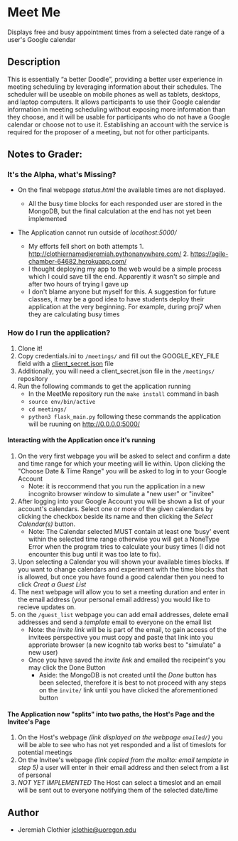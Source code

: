 # Meet Me

Displays free and busy appointment times from a selected date range of a user's Google calendar

## Description
This is essentially “a better Doodle”, providing a better user experience in meeting scheduling by leveraging information about their schedules. The scheduler will be useable on mobile phones as well as tablets, desktops, and laptop computers. It allows participants to use their Google calendar information in meeting scheduling without exposing more information than they choose, and it will be usable for participants who do not have a Google calendar or choose not to use it. Establishing an account with the service is required for the proposer of a meeting, but not for other participants.

## Notes to Grader:
### It's the Alpha, what's Missing?
* On the final webpage *status.html* the available times are not displayed.
  * All the busy time blocks for each responded user are stored in the MongoDB, but the final calculation at the end has not yet been implemented
  
* The Application cannot run outside of *localhost:5000/*
  * My efforts fell short on both attempts 1. http://clothiernamedjeremiah.pythonanywhere.com/ 2. https://agile-chamber-64682.herokuapp.com/
  * I thought deploying my app to the web would be a simple process which I could save till the end. Apparently it wasn't so simple and after two hours of trying I gave up
  * I don't blame anyone but myself for this. A suggestion for future classes, it may be a good idea to have students deploy their application at the very beginning. For example, during proj7 when they are calculating busy times

### How do I run the application?
1. Clone it!
2. Copy credentials.ini to ```/meetings/``` and fill out the GOOGLE_KEY_FILE field with a [client_secret.json](https://developers.google.com/google-apps/calendar/quickstart/python) file
3. Additionally, you will need a client_secret.json file in the ```/meetings/``` repository
4. Run the following commands to get the application running
    * In the MeetMe repository run the ```make install``` command in bash
    * ```source env/bin/active```
    * ```cd meetings/```
    * ```python3 flask_main.py``` following these commands the application will be ruuning on http://0.0.0.0:5000/

#### Interacting with the Application once it's running
1. On the very first webpage you will be asked to select and confirm a date and time range for which your meeting will lie within. Upon clicking the "Choose Date & Time Range" you will be asked to log in to your Google Account
    * Note: it is reccommend that you run the application in a new incognito browser window to simulate a "new user" or "invitee"
 2. After logging into your Google Account you will be shown a list of your account's calendars. Select one or more of the given calendars by clicking the checkbox beside its name and then clicking the *Select Calendar(s)* button.
    * Note: The Calendar selected MUST contain at least one 'busy' event within the selected time range otherwise you will get a NoneType Error when the program tries to calculate your busy times (I did not encounter this bug until it was too late to fix).
 3. Upon selecting a Calendar you will shown your available times blocks. If you want to change calendars and experiment with the time blocks that is allowed, but once you have found a good calendar then you need to click *Creat a Guest List*
 4. The next webpage will allow you to set a meeting duration and enter in the email address (your personal email address) you would like to recieve updates on.
 5. on the ```/guest_list``` webpage you can add email addresses, delete email addresses and send a *template* email to everyone on the email list
    * Note: the *invite link* will be is part of the email, to gain access of the invitees perspective you must copy and paste that link into you approriate browser (a new icognito tab works best to "simulate" a new user)
    * Once you have saved the *invite link* and emailed the recipeint's you may click the Done Button
      * Aside: the MongoDB is not created until the *Done* button has been selected, therefore it is best to not proceed with any steps on the ```invite/``` link until you have clicked the aforementioned button
#### The Application now "splits" into two paths, the Host's Page and the Invitee's Page 
1. On the Host's webpage *(link displayed on the webpage ```emailed/```)* you will be able to see who has not yet responded and a list of timeslots for potential meetings 
2. On the Invitee's webpage *(link copied from the mailto: email template in step 5)* a user will enter in their email address and then select from a list of personal 
3. *NOT YET IMPLEMENTED* The Host can select a timeslot and an email will be sent out to everyone notifying them of the selected date/time


## Author

* Jeremiah Clothier jclothie@uoregon.edu
